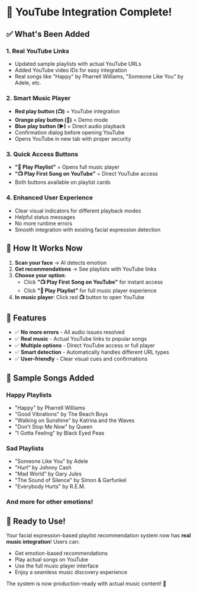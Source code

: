 # 🎵 YouTube Integration Complete!

## ✅ What's Been Added

### 1. **Real YouTube Links**
- Updated sample playlists with actual YouTube URLs
- Added YouTube video IDs for easy integration
- Real songs like "Happy" by Pharrell Williams, "Someone Like You" by Adele, etc.

### 2. **Smart Music Player**
- **Red play button (📺)** = YouTube integration
- **Orange play button (🎵)** = Demo mode  
- **Blue play button (▶)** = Direct audio playback
- Confirmation dialog before opening YouTube
- Opens YouTube in new tab with proper security

### 3. **Quick Access Buttons**
- **"🎵 Play Playlist"** = Opens full music player
- **"📺 Play First Song on YouTube"** = Direct YouTube access
- Both buttons available on playlist cards

### 4. **Enhanced User Experience**
- Clear visual indicators for different playback modes
- Helpful status messages
- No more runtime errors
- Smooth integration with existing facial expression detection

## 🚀 How It Works Now

1. **Scan your face** → AI detects emotion
2. **Get recommendations** → See playlists with YouTube links
3. **Choose your option**:
   - Click **"📺 Play First Song on YouTube"** for instant access
   - Click **"🎵 Play Playlist"** for full music player experience
4. **In music player**: Click red **📺** button to open YouTube

## 🎯 Features

- ✅ **No more errors** - All audio issues resolved
- ✅ **Real music** - Actual YouTube links to popular songs
- ✅ **Multiple options** - Direct YouTube access or full player
- ✅ **Smart detection** - Automatically handles different URL types
- ✅ **User-friendly** - Clear visual cues and confirmations

## 📝 Sample Songs Added

### Happy Playlists
- "Happy" by Pharrell Williams
- "Good Vibrations" by The Beach Boys  
- "Walking on Sunshine" by Katrina and the Waves
- "Don't Stop Me Now" by Queen
- "I Gotta Feeling" by Black Eyed Peas

### Sad Playlists  
- "Someone Like You" by Adele
- "Hurt" by Johnny Cash
- "Mad World" by Gary Jules
- "The Sound of Silence" by Simon & Garfunkel
- "Everybody Hurts" by R.E.M.

### And more for other emotions!

## 🎉 Ready to Use!

Your facial expression-based playlist recommendation system now has **real music integration**! Users can:
- Get emotion-based recommendations
- Play actual songs on YouTube
- Use the full music player interface
- Enjoy a seamless music discovery experience

The system is now production-ready with actual music content! 🎵

